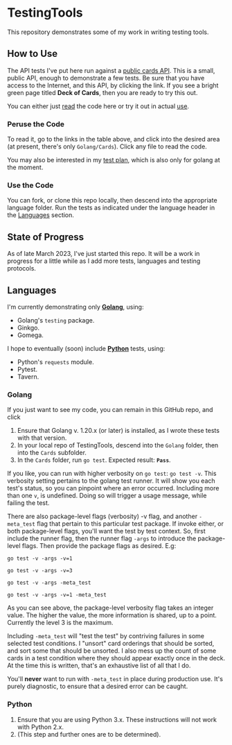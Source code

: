 # TestingTools

This repository demonstrates some of my work in writing testing tools.

## How to Use

The API tests I've put here run against a 
[public cards API](https://deckofcardsapi.com/). 
This is a small, public API, enough to demonstrate a few tests.
Be sure that you have access to the Internet, and this API, by clicking the
link. If you see a bright green page titled **Deck of Cards**, then you are
ready to try this out.

You can either just [read](#peruse_the_code) the code here or try it out in 
actual [use](#use_the_code).

### Peruse the Code

To read it, go to the links in the table above, and click into the desired 
area (at present, there's only `Golang/Cards`). Click any file to read the 
code.

You may also be interested in my [test plan](https://docs.google.com/spreadsheets/d/1TZbfLPdaYk1R5Fl56N6DukIsLcjtKRDLVovpysmGB6k/edit#gid=0), which is also only for golang at the moment.

### Use the Code

You can fork, or clone this repo locally, then descend into the appropriate
language folder. Run the tests as indicated under the language header in the 
[Languages](#languages) section.

## State of Progress

As of late March 2023, I've just started this repo. It will be a work in
progress for a little while as I add more tests, languages and testing 
protocols.

## Languages

I'm currently demonstrating only **[Golang](#golang)**, using:
- Golang's `testing` package.
- Ginkgo.
- Gomega.

I hope to eventually (soon) include **[Python](#python)** tests, using:
- Python's `requests` module.
- Pytest.
- Tavern. 

### Golang

If you just want to see my code, you can remain in this GitHub repo, and click

1. Ensure that Golang v. 1.20.x (or later) is installed, as I wrote
these tests with that version.
2. In your local repo of TestingTools, descend into the `Golang` folder, then 
into the `Cards` subfolder.
3. In the `Cards` folder, run `go test`. 
Expected result: **`Pass`**.

If you like, you can run with higher verbosity on `go test`: `go test -v`. This
verbosity setting pertains to the golang test runner. It will show you each 
test's status, so you can pinpoint where an error occurred. Including more
than one `v`, is undefined. Doing so will trigger a usage message, while 
failing the test.

There are also package-level flags (verbosity) -v flag, and another 
`-meta_test` flag that pertain
to this particular test package. If invoke either, or both package-level flags,
you'll want the test by test context. So, first include the runner flag, then
the runner flag `-args` to introduce the package-level flags. Then provide the
package flags as desired. E.g:

    go test -v -args -v=1 

    go test -v -args -v=3

    go test -v -args -meta_test

    go test -v -args -v=1 -meta_test 

As you can see above, the package-level verbosity flag takes an integer value. 
The higher the value, the more information is shared, up to a point. Currently
the level 3 is the maximum.

Including `-meta_test` will "test the test" by contriving failures in some 
selected test conditions. I "unsort" card orderings that should be sorted, and
sort some that should be unsorted. I also mess up the count of some cards in a
test condition where they should appear exactly once in the deck. At the time
this is written, that's an exhaustive list of all that I do.

You'll **never** want to run with `-meta_test` in place during production use.
It's purely diagnostic, to ensure that a desired error can be caught. 

### Python

1. Ensure that you are using Python 3.x. These instructions will not work with
Python 2.x.
2. (This step and further ones are to be determined).
